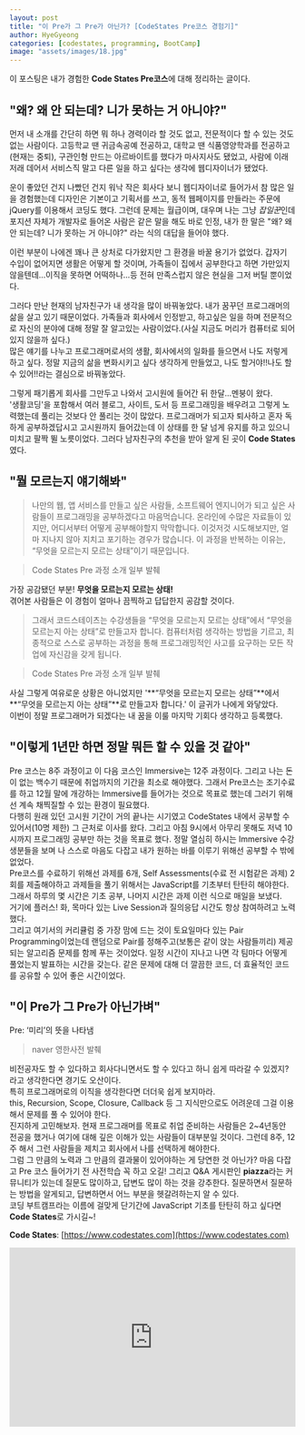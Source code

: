 ```yaml
---
layout: post
title: "이 Pre가 그 Pre가 아닌가? [CodeStates Pre코스 경험기]"
author: HyeGyeong
categories: [codestates, programming, BootCamp]
image: "assets/images/18.jpg"
---
```


이 포스팅은 내가 경험한 **Code States Pre코스**에 대해 정리하는 글이다.
<br>

## "왜? 왜 안 되는데? 니가 못하는 거 아니야?"

먼저 내 소개를 간단히 하면 뭐 하나 경력이라 할 것도 없고, 전문적이다 할 수 있는 것도 없는 사람이다. 고등학교 땐 귀금속공예 전공하고, 대학교 땐 식품영양학과를 전공하고(현재는 중퇴), 구관인형 만드는 아르바이트를 했다가 마사지사도 됐었고, 사람에 이래저래 데어서 서비스직 말고 다른 일을 하고 싶다는 생각에 웹디자이너가 됐었다.

운이 좋았던 건지 나빴던 건지 워낙 작은 회사다 보니 웹디자이너로 들어가서 참 많은 일을 경험했는데 디자인은 기본이고 기획서를 쓰고, 동적 웹페이지를 만들라는 주문에 jQuery를 이용해서 코딩도 했다. 그런데 문제는 월급이며, 대우며 나는 그냥 *잡일꾼*인데 포지션 자체가 개발자로 들어온 사람은 같은 말을 해도 바로 인정, 내가 한 말은 "왜? 왜 안 되는데? 니가 못하는 거 아니야?" 라는 식의 대답을 들어야 했다.

이런 부분이 나에겐 꽤나 큰 상처로 다가왔지만 그 환경을 바꿀 용기가 없었다. 갑자기 수입이 없어지면 생활은 어떻게 할 것이며, 가족들이 집에서 공부한다고 하면 가만있지 않을텐데...이직을 못하면 어떡하나...등 전혀 만족스럽지 않은 현실을 그저 버틸 뿐이었다.

그러다 만난 현재의 남자친구가 내 생각을 많이 바꿔놓았다. 내가 꿈꾸던 프로그래머의 삶을 살고 있기 때문이었다. 가족들과 회사에서 인정받고, 하고싶은 일을 하며 전문적으로 자신의 분야에 대해 정말 잘 알고있는 사람이었다.(사실 지금도 머리가 컴퓨터로 되어 있지 않을까 싶다.)<br>
많은 얘기를 나누고 프로그래머로서의 생활, 회사에서의 일화를 들으면서 나도 저렇게 하고 싶다. 정말 지금의 삶을 변화시키고 싶다 생각하게 만들었고, 나도 할거야!!나도 할 수 있어!!라는 결심으로 바꿔놓았다.

그렇게 패기롭게 회사를 그만두고 나와서 고시원에 들어간 뒤 한달...멘붕이 왔다. <br>
'생활코딩'을 포함해서 여러 블로그, 사이트, 도서 등 프로그래밍을 배우려고 그렇게 노력했는데 풀리는 것보다 안 풀리는 것이 많았다.
프로그래머가 되고자 퇴사하고 혼자 독하게 공부하겠답시고 고시원까지 들어갔는데 이 상태를 한 달 넘게 유지를 하고 있으니 미치고 팔짝 뛸 노릇이었다.
그러다 남자친구의 추천을 받아 알게 된 곳이 **Code States**였다.

## "뭘 모르는지 얘기해봐"

> 나만의 웹, 앱 서비스를 만들고 싶은 사람들, 소프트웨어 엔지니어가 되고 싶은 사람들이 프로그래밍을 공부하겠다고 마음먹습니다.
> 온라인에 수많은 자료들이 있지만, 어디서부터 어떻게 공부해야할지 막막합니다.
> 이것저것 시도해보지만, 얼마 지나지 않아 지치고 포기하는 경우가 많습니다.
> 이 과정을 반복하는 이유는, “무엇을 모르는지 모르는 상태”이기 때문입니다.

> Code States Pre 과정 소개 일부 발췌

가장 공감됐던 부분! **무엇을 모르는지 모르는 상태!**<br>
겪어본 사람들은 이 경험이 얼마나 끔찍하고 답답한지 공감할 것이다.

> 그래서 코드스테이츠는 수강생들을
> “무엇을 모르는지 모르는 상태”에서 “무엇을 모르는지 아는 상태”로 만들고자 합니다.
> 컴퓨터처럼 생각하는 방법을 기르고, 최종적으로 스스로 공부하는 과정을 통해
> 프로그래밍적인 사고를 요구하는 모든 작업에 자신감을 갖게 됩니다.

> Code States Pre 과정 소개 일부 발췌

사실 그렇게 여유로운 상황은 아니었지만 '**“무엇을 모르는지 모르는 상태”**에서 **“무엇을 모르는지 아는 상태”**로 만들고자 합니다.' 이 글귀가 나에게 와닿았다.<br>
이번이 정말 프로그래머가 되겠다는 내 꿈을 이룰 마지막 기회다 생각하고 등록했다.

## "이렇게 1년만 하면 정말 뭐든 할 수 있을 것 같아"

Pre 코스는 8주 과정이고 이 다음 코스인 Immersive는 12주 과정이다. 그리고 나는 돈이 없는 백수기 때문에 취업까지의 기간을 최소로 해야했다. 그래서 Pre코스는 조기수료를 하고 12월 말에 개강하는 Immersive를 들어가는 것으로 목표로 했는데 그러기 위해선 계속 채찍질할 수 있는 환경이 필요했다.<br>
다행히 원래 있던 고시원 기간이 거의 끝나는 시기였고 CodeStates 내에서 공부할 수 있어서(10명 제한) 그 근처로 이사를 왔다. 그리고 아침 9시에서 아무리 못해도 저녁 10시까지 프로그래밍 공부만 하는 것을 목표로 했다. 정말 열심히 하시는 Immersive 수강생분들을 보며 나 스스로 마음도 다잡고 내가 원하는 바를 이루기 위해선 공부할 수 밖에 없었다.<br>
Pre코스를 수료하기 위해선 과제를 6개, Self Assessments(수료 전 시험같은 과제) 2회를 제출해야하고 과제들을 풀기 위해서는 JavaScript를 기초부터 탄탄히 해야한다.<br>
그래서 하루의 몇 시간은 기초 공부, 나머지 시간은 과제 이런 식으로 매일을 보냈다.<br>
거기에 플러스! 화, 목마다 있는 Live Session과 질의응답 시간도 항상 참여하려고 노력했다.<br>
그리고 여기서의 커리큘럼 중 가장 맘에 드는 것이 토요일마다 있는 Pair Programming이었는데 랜덤으로 Pair를 정해주고(보통은 같이 앉는 사람들끼리) 제공되는 알고리즘 문제를 함께 푸는 것이었다. 일정 시간이 지나고 나면 각 팀마다 어떻게 풀었는지 발표하는 시간을 갖는다. 같은 문제에 대해 더 깔끔한 코드, 더 효율적인 코드를 공유할 수 있어 좋은 시간이었다.

## "이 Pre가 그 Pre가 아닌가벼"

Pre: ‘미리’의 뜻을 나타냄

> naver 영한사전 발췌

비전공자도 할 수 있다하고 회사다니면서도 할 수 있다고 하니 쉽게 따라갈 수 있겠지?라고 생각한다면 경기도 오산이다.<br>
특히 프로그래머로의 이직을 생각한다면 더더욱 쉽게 보지마라.<br>
this, Recursion, Scope, Closure, Callback 등 그 지식만으로도 어려운데 그걸 이용해서 문제를 풀 수 있어야 한다.<br>
진지하게 고민해보자. 현재 프로그래머를 목표로 취업 준비하는 사람들은 2~4년동안 전공을 했거나 여기에 대해 깊은 이해가 있는 사람들이 대부분일 것이다. 그런데 8주, 12주 해서 그런 사람들을 제치고 회사에서 나를 선택하게 해야한다.<br>그럼 그 만큼의 노력과 그 만큼의 결과물이 있어야하는 게 당연한 것 아닌가? 마음 다잡고 Pre 코스 들어가기 전 사전학습 꼭 하고 오길! 그리고 Q&A 게시판인 **piazza**라는 커뮤니티가 있는데 질문도 많이하고, 답변도 많이 하는 것을 강추한다. 질문하면서 질문하는 방법을 알게되고, 답변하면서 어느 부분을 헷갈려하는지 알 수 있다.<br>
코딩 부트캠프라는 이름에 걸맞게 단기간에 JavaScript 기초를 탄탄히 하고 싶다면 **Code States**로 가시길~!

**Code States**: [https://www.codestates.com](https://www.codestates.com)

<p><iframe style="width:100%;" height="315" src="https://www.youtube.com/embed/VEGH1qezFdQ" frameborder="0" allowfullscreen></iframe></p>
